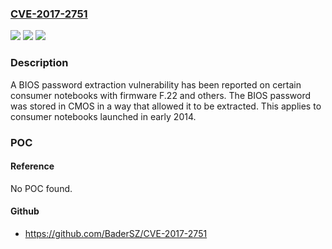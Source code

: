 ### [CVE-2017-2751](https://cve.mitre.org/cgi-bin/cvename.cgi?name=CVE-2017-2751)
![](https://img.shields.io/static/v1?label=Product&message=HP%20240%20G1%20Notebook%20PC%20and%20certain%20other%20consumer%20notebooks&color=blue)
![](https://img.shields.io/static/v1?label=Version&message=n%2Fa&color=blue)
![](https://img.shields.io/static/v1?label=Vulnerability&message=The%20BIOS%20password%20was%20stored%20in%20CMOS%20in%20a%20way%20that%20allowed%20it%20to%20be%20extracted&color=brighgreen)

### Description

A BIOS password extraction vulnerability has been reported on certain consumer notebooks with firmware F.22 and others. The BIOS password was stored in CMOS in a way that allowed it to be extracted. This applies to consumer notebooks launched in early 2014.

### POC

#### Reference
No POC found.

#### Github
- https://github.com/BaderSZ/CVE-2017-2751


